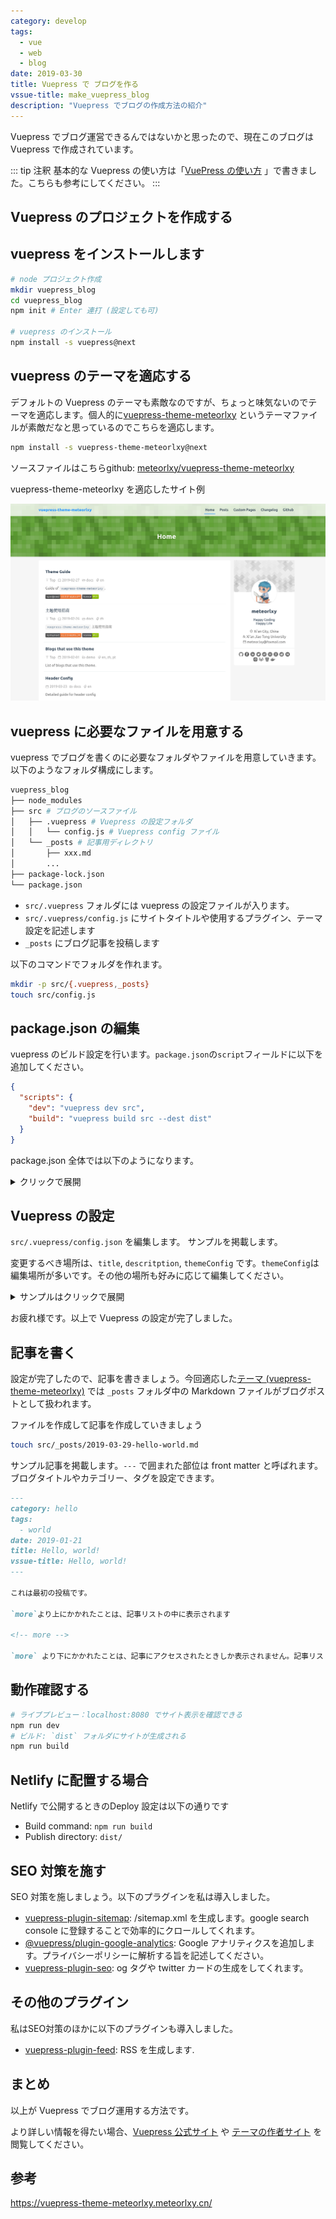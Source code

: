 ```yaml
---
category: develop
tags:
  - vue
  - web
  - blog
date: 2019-03-30
title: Vuepress で ブログを作る
vssue-title: make_vuepress_blog
description: "Vuepress でブログの作成方法の紹介"
---
```


Vuepress でブログ運営できるんではないかと思ったので、現在このブログは Vuepress で作成されています。

<!-- more -->

::: tip 注釈
基本的な Vuepress の使い方は「[VuePress の使い方](../2018-12-02--vuepress/vuepress.md) 」で書きました。こちらも参考にしてください。
:::

## Vuepress のプロジェクトを作成する

## vuepress をインストールします

```bash
# node プロジェクト作成
mkdir vuepress_blog
cd vuepress_blog
npm init # Enter 連打 (設定しても可)

# vuepress のインストール
npm install -s vuepress@next
```

## vuepress のテーマを適応する

デフォルトの Vuepress のテーマも素敵なのですが、ちょっと味気ないのでテーマを適応します。個人的に[vuepress-theme-meteorlxy](https://vuepress-theme-meteorlxy.meteorlxy.cn/) というテーマファイルが素敵だなと思っているのでこちらを適応します。

```bash
npm install -s vuepress-theme-meteorlxy@next
```

ソースファイルはこちらgithub: [meteorlxy/vuepress-theme-meteorlxy](https://github.com/meteorlxy/vuepress-theme-meteorlxy)

vuepress-theme-meteorlxy を適応したサイト例

![vuepress-theme-meteorlxy を適応したサンプル](images/theme_sample.png)

## vuepress に必要なファイルを用意する

vuepress でブログを書くのに必要なフォルダやファイルを用意していきます。
以下のようなフォルダ構成にします。

```bash
vuepress_blog
├── node_modules
├── src # ブログのソースファイル
│   ├── .vuepress # Vuepress の設定フォルダ
│   │   └── config.js # Vuepress config ファイル
│   └── _posts # 記事用ディレクトリ
│       ├── xxx.md
│       ...
├── package-lock.json
└── package.json
```

- `src/.vuepress` フォルダには vuepress の設定ファイルが入ります。
- `src/.vuepress/config.js` にサイトタイトルや使用するプラグイン、テーマ設定を記述します
- `_posts` にブログ記事を投稿します

以下のコマンドでフォルダを作れます。

```bash
mkdir -p src/{.vuepress,_posts}
touch src/config.js
```

## package.json の編集

vuepress のビルド設定を行います。`package.json`の`script`フィールドに以下を追加してください。

```json
{
  "scripts": {
    "dev": "vuepress dev src",
    "build": "vuepress build src --dest dist"
  }
}
```

package.json 全体では以下のようになります。

<details>

<summary>クリックで展開</summary>

```json
{
  "name": "vuepress_blog_sample",
  "version": "1.0.0",
  "description": "",
  "main": "index.js",
  "scripts": {
    "dev": "vuepress dev src",
    "build": "vuepress build src --dest dist"
  },
  "author": "",
  "license": "ISC",
  "dependencies": {
    "vuepress": "^1.0.0-alpha.44",
    "vuepress-theme-meteorlxy": "^1.0.0-alpha.32"
  }
}
```

</details>

## Vuepress の設定

`src/.vuepress/config.json` を編集します。
サンプルを掲載します。

変更するべき場所は、`title`, `descritption`, `themeConfig` です。`themeConfig`は編集場所が多いです。その他の場所も好みに応じて編集してください。

<details>

<summary>サンプルはクリックで展開</summary>

```js
// .vuepress/config.js

module.exports = {
  // Title of your website
  title: 'My Blog',
  // Description of your website
  description: 'This is my blog',
  // Language of your website
  locales: {
    '/': {
      lang: 'ja-JP',
    },
  },
  // Theme to use
  theme: 'meteorlxy',
  // Theme config
  themeConfig: {
    // Language of this theme. See the [Theme Language] section below.
    lang: require('vuepress-theme-meteorlxy/lib/langs/ja-JP'),
    // Personal infomation (delete the fields if you don't have / don't want to display)
    personalInfo: {
      // Nickname
      nickname: 'meteorlxy',
      // Introduction of yourself
      description: 'Happy Coding<br/>Happy Life',
      // Email
      email: 'meteor.lxy@foxmail.com',
      // Your location
      location: 'Xi\'an City, China',
      // Your organization
      organization: 'Xi\'an Jiao Tong University',
      // Your avatar image
      // Set to external link
      avatar: 'https: //www.meteorlxy.cn/assets/img/avatar.jpg',
      // Or put into `.vuepress/public` directory. E.g. `.vuepress/public/img/avatar.jpg`
      // avatar: '/img/avatar.jpg',
      // Accounts of SNS
      sns: {
        // Github account and link
        github: {
          account: 'meteorlxy',
          link: 'https: //github.com/meteorlxy',
        },
        // Facebook account and link
        facebook: {
          account: 'meteorlxy.cn',
          link: 'https: //www.facebook.com/meteorlxy.cn',
        },
        // LinkedIn account and link
        linkedin: {
          account: 'meteorlxy',
          link: 'http: //www.linkedin.com/in/meteorlxy',
        },
        // Twitter account and link
        twitter: {
          account: 'meteorlxy_cn',
          link: 'https: //twitter.com/meteorlxy_cn',
        },
        // Sina Weibo account and link
        weibo: {
          account: '@焦炭君_Meteor',
          link: 'https: //weibo.com/u/2039655434',
        },
        // Zhihu account and link
        zhihu: {
          account: 'meteorlxy.cn',
          link: 'https: //www.zhihu.com/people/meteorlxy.cn',
        },
        // Douban account and link
        douban: {
          account: '159342708',
          link: 'https: //www.douban.com/people/159342708',
        },
        // Reddit account and link
        reddit: {
          account: 'meteorlxy',
          link: 'https: //www.reddit.com/user/meteorlxy',
        },
        // Medium account and link
        medium: {
          account: 'meteorlxy.cn',
          link: 'https: //medium.com/@meteorlxy.cn',
        },
        // Instagram account and link
        instagram: {
          account: 'meteorlxy.cn',
          link: 'https: //www.instagram.com/meteorlxy.cn',
        },
        // GitLab account and link
        gitlab: {
          account: 'meteorlxy',
          link: 'https: //gitlab.com/meteorlxy',
        },
        // Bitbucket account and link
        bitbucket: {
          account: 'meteorlxy',
          link: 'https: //bitbucket.org/meteorlxy',
        },
        // Docker Hub account and link
        docker: {
          account: 'meteorlxy',
          link: 'https: //hub.docker.com/u/meteorlxy',
        },
      },
    },
    // Header Config
    header: {
      // The background of the header. You can choose to use an image, or to use random pattern (geopattern)
      background: {
        // URL of the background image. If you set the URL, the random pattern will not be generated, and the `useGeo` will be ignored.
        url: '/assets/img/bg.jpg',
        // Use random pattern. If you set it to `false`, and you don't set the image URL, the background will be blank.
        useGeo: true,
      },
      // show title in the header or not
      showTitle: true,
    },
    // Show the last updated time of your posts
    lastUpdated: true,
    // The content of your navbar links
    nav: [
      {
        text: 'Home', link: '/', exact: true
      },
      {
        text: 'Posts', link: '/posts/', exact: false
      },
    ],
    // Comments config. See the [Posts Comments] section below.
    comments: false,
    // comments: {
    //   owner: 'meteorlxy',
    //   repo: 'vuepress-theme-meteorlxy',
    //   clientId: 'MY_CLIENT_ID',
    //   clientSecret: 'MY_CLIENT_SECRET',
    // },
  },
}
```

</details>

お疲れ様です。以上で Vuepress の設定が完了しました。

## 記事を書く

設定が完了したので、記事を書きましょう。今回適応した[テーマ (vuepress-theme-meteorlxy)](https://github.com/meteorlxy/vuepress-theme-meteorlxy) では `_posts` フォルダ中の Markdown ファイルがブログポストとして扱われます。

ファイルを作成して記事を作成していきましょう

```bash
touch src/_posts/2019-03-29-hello-world.md
```

サンプル記事を掲載します。`---` で囲まれた部位は front matter と呼ばれます。ブログタイトルやカテゴリー、タグを設定できます。

```markdown
---
category: hello
tags:
  - world
date: 2019-01-21
title: Hello, world!
vssue-title: Hello, world!
---

これは最初の投稿です。

`more`より上にかかれたことは、記事リストの中に表示されます

<!-- more -->

`more` より下にかかれたことは、記事にアクセスされたときしか表示されません。記事リストに内容は表示されません。
```

## 動作確認する

```bash
# ライブプレビュー：localhost:8080 でサイト表示を確認できる
npm run dev
# ビルド: `dist` フォルダにサイトが生成される
npm run build
```

## Netlify に配置する場合

Netlify で公開するときのDeploy 設定は以下の通りです

- Build command: `npm run build`
- Publish directory: `dist/`

## SEO 対策を施す

SEO 対策を施しましょう。以下のプラグインを私は導入しました。

- [vuepress-plugin-sitemap](https://github.com/ekoeryanto/vuepress-plugin-sitemap): /sitemap.xml を生成します。google search console に登録することで効率的にクロールしてくれます。
- [@vuepress/plugin-google-analytics](https://v1.vuepress.vuejs.org/plugin/official/plugin-google-analytics.html): Google アナリティクスを追加します。プライバシーポリシーに解析する旨を記述してください。
- [vuepress-plugin-seo](https://github.com/lorisleiva/vuepress-plugin-seo): og タグや twitter カードの生成をしてくれます。

## その他のプラグイン

私はSEO対策のほかに以下のプラグインも導入しました。

- [vuepress-plugin-feed](https://github.com/webmasterish/vuepress-plugin-feed): RSS を生成します.

## まとめ

以上が Vuepress でブログ運用する方法です。

より詳しい情報を得たい場合、[Vuepress 公式サイト](https://v1.vuepress.vuejs.org/) や [テーマの作者サイト](https://vuepress-theme-meteorlxy.meteorlxy.cn/
) を閲覧してください。

## 参考

https://vuepress-theme-meteorlxy.meteorlxy.cn/
